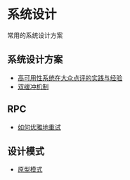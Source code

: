 # 系统设计
常用的系统设计方案

## 系统设计方案
- [高可用性系统在大众点评的实践与经验](https://tech.meituan.com/2016/02/04/high-availability-systems-dianping.html)
- [双缓冲机制](https://blog.csdn.net/farmwang/article/details/70054360)

## RPC
- [如何优雅地重试](https://mp.weixin.qq.com/s/6IkTnUbBlHjM3GM_bT35tA)

## 设计模式
- [原型模式](https://www.runoob.com/design-pattern/prototype-pattern.html)

